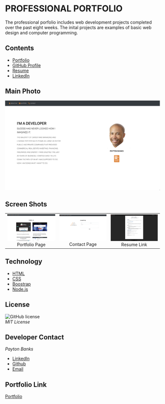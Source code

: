 # PROFESSIONAL PORTFOLIO

The professional porfolio includes web development projects completed over the past eight weeks. The inital projects are examples of basic web design and computer programming.

## Contents
- [Portfolio](https://paytonbanks.github.io/portfolio/)
- [GitHub Profile](https://github.com/paytonbanks)
- [Resume](https://drive.google.com/file/d/1DOJJV0xLQaGP4ucww2cSVvSujxQ93new/view)
- [LinkedIn](https://www.linkedin.com/in/payton-banks-341a8a/)

## Main Photo
<span style="display:block;text-align:center">![Test Automation](assets/portfolio/landing.png)</span>

## Screen Shots
| | | |
|:-------------------------:|:-------------------------:|:-------------------------:|
|![Portfolio Page](assets/portfolio/shot1.png) Portfolio Page| ![Contact Page](assets/portfolio/shot2.png) Contact Page| ![Resume Link](assets/portfolio/shot3.png) Resume Link|

## Technology
* [HTML](https://developer.mozilla.org/en-US/docs/Web/HTML)
* [CSS](https://developer.mozilla.org/en-US/docs/Web/CSS)
* [Boostrap](https://getbootstrap.com/)
* [Node.js](https://nodejs.org/en/)

## License  
![GitHub license](https://img.shields.io/badge/license-MIT-blue.svg) <br> *MIT License*

## Developer Contact
*Payton Banks*
- [LinkedIn](https://www.linkedin.com/feed/)
- [Github](https://github.com/paytonbanks)
- [Email](mailto:payton.banks@gmail.com)

## Portfolio Link
[Portfolio](https://paytonbanks.github.io/portfolio/)